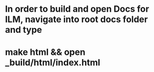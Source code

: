 # In order to build and open Docs for ILM, navigate into root docs folder and type
# make html && open _build/html/index.html